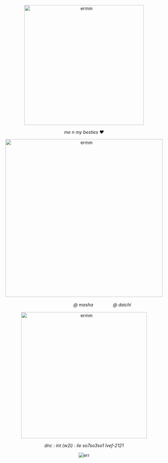 <p align="center">
  <img src="https://files.catbox.moe/wc9t4t.png" alt="ermm" width="380"/>
</p>

<p align="center"> <em>me n my besties ♥</em> </p> </p>

<p align="center">
  <img src="https://files.catbox.moe/rph1tl.png" alt="ermm" width="500"/>
</p>

<p align="center"> <em>ㅤㅤㅤㅤㅤㅤㅤㅤㅤ@ masha ㅤㅤ  ㅤㅤ  @ daichi  </em> </p> </p>

<p align="center">
  <img src="https://files.catbox.moe/77vfdl.png" alt="ermm" width="400"/>
</p>

<p align="center"> <em> dnc : int (w2i) : ile so7so3so1 lvef-2121</em> </p> </p>


<p align="center">
  <img src="https://komarev.com/ghpvc/?username=Tohruhiro&style=plastic&color=blue" alt="err" />
</p>
